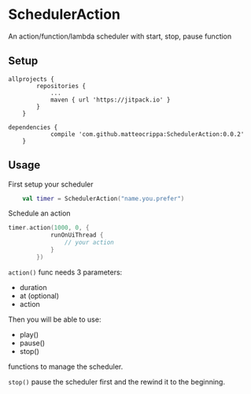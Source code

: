 # SchedulerAction
An action/function/lambda scheduler with start, stop, pause function

## Setup

```
allprojects {
		repositories {
			...
			maven { url 'https://jitpack.io' }
		}
	}
```

```
dependencies {
	        compile 'com.github.matteocrippa:SchedulerAction:0.0.2'
	}
```

## Usage

First setup your scheduler
```kotlin
    val timer = SchedulerAction("name.you.prefer")
```

Schedule an action
```kotlin
timer.action(1000, 0, {
            runOnUiThread {
                // your action
            }
        })
```
        
`action()` func needs 3 parameters:
- duration
- at (optional)
- action


Then you will be able to use:

- play()
- pause()
- stop()

functions to manage the scheduler.

`stop()` pause the scheduler first and the rewind it to the beginning.